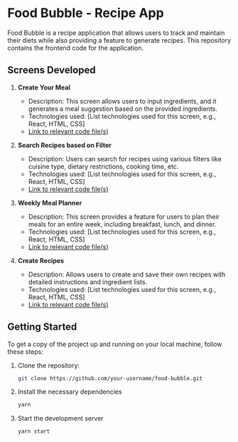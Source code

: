 # Food Bubble - Recipe App

Food Bubble is a recipe application that allows users to track and maintain their diets while also providing a feature to generate recipes. This repository contains the frontend code for the application.

## Screens Developed

1. **Create Your Meal**
    - Description: This screen allows users to input ingredients, and it generates a meal suggestion based on the provided ingredients.
    - Technologies used: [List technologies used for this screen, e.g., React, HTML, CSS]
    - [Link to relevant code file(s)](src/components/CustomRecipe/MyCustomRecipes.js)

2. **Search Recipes based on Filter**
    - Description: Users can search for recipes using various filters like cuisine type, dietary restrictions, cooking time, etc.
    - Technologies used: [List technologies used for this screen, e.g., React, HTML, CSS]
    - [Link to relevant code file(s)](path/to/code)

3. **Weekly Meal Planner**
    - Description: This screen provides a feature for users to plan their meals for an entire week, including breakfast, lunch, and dinner.
    - Technologies used: [List technologies used for this screen, e.g., React, HTML, CSS]
    - [Link to relevant code file(s)](path/to/code)

4. **Create Recipes**
    - Description: Allows users to create and save their own recipes with detailed instructions and ingredient lists.
    - Technologies used: [List technologies used for this screen, e.g., React, HTML, CSS]
    - [Link to relevant code file(s)](path/to/code)

## Getting Started

To get a copy of the project up and running on your local machine, follow these steps:

1. Clone the repository:
   ```bash
   git clone https://github.com/your-username/food-bubble.git
2. Install the necessary dependencies
   ```bash
   yarn
3. Start the development server
   ```bash
   yarn start    
